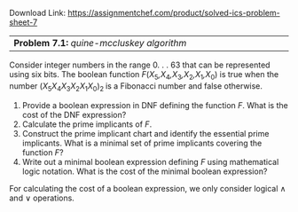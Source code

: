 Download Link: https://assignmentchef.com/product/solved-ics-problem-sheet-7
<br>
<table width="572">

 <tbody>

  <tr>

   <td width="441"><strong>Problem 7.1: </strong><em>quine-mccluskey algorithm</em></td>

   <td width="131"> </td>

  </tr>

 </tbody>

</table>

Consider integer numbers in the range 0. . . 63 that can be represented using six bits. The boolean function <em>F</em>(<em>X</em><sub>5</sub><em>,X</em><sub>4</sub><em>,X</em><sub>3</sub><em>,X</em><sub>2</sub><em>,X</em><sub>1</sub><em>,X</em><sub>0</sub>) is true when the number (<em>X</em><sub>5</sub><em>X</em><sub>4</sub><em>X</em><sub>3</sub><em>X</em><sub>2</sub><em>X</em><sub>1</sub><em>X</em><sub>0</sub>)<sub>2 </sub>is a Fibonacci number and false otherwise.

<ol>

 <li>Provide a boolean expression in DNF defining the function <em>F</em>. What is the cost of the DNF expression?</li>

 <li>Calculate the prime implicants of <em>F</em>.</li>

 <li>Construct the prime implicant chart and identify the essential prime implicants. What is a minimal set of prime implicants covering the function <em>F</em>?</li>

 <li>Write out a minimal boolean expression defining <em>F </em>using mathematical logic notation. What is the cost of the minimal boolean expression?</li>

</ol>

For calculating the cost of a boolean expression, we only consider logical ∧ and ∨ operations.
